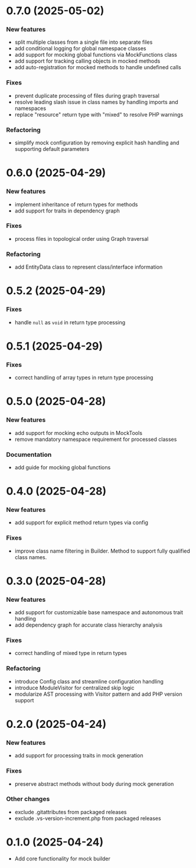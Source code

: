# 0.7.0 (2025-05-02)

### New features
- split multiple classes from a single file into separate files
- add conditional logging for global namespace classes
- add support for mocking global functions via MockFunctions class
- add support for tracking calling objects in mocked methods
- add auto-registration for mocked methods to handle undefined calls

### Fixes
- prevent duplicate processing of files during graph traversal
- resolve leading slash issue in class names by handling imports and namespaces
- replace "resource" return type with "mixed" to resolve PHP warnings

### Refactoring
- simplify mock configuration by removing explicit hash handling and supporting default parameters

# 0.6.0 (2025-04-29)

### New features
- implement inheritance of return types for methods
- add support for traits in dependency graph

### Fixes
- process files in topological order using Graph traversal

### Refactoring
- add EntityData class to represent class/interface information

# 0.5.2 (2025-04-29)

### Fixes
- handle `null` as `void` in return type processing

# 0.5.1 (2025-04-29)

### Fixes
- correct handling of array types in return type processing

# 0.5.0 (2025-04-28)

### New features
- add support for mocking echo outputs in MockTools
- remove mandatory namespace requirement for processed classes

### Documentation
- add guide for mocking global functions

# 0.4.0 (2025-04-28)

### New features
- add support for explicit method return types via config

### Fixes
- improve class name filtering in Builder. Method to support fully qualified class names.


# 0.3.0 (2025-04-28)

### New features
- add support for customizable base namespace and autonomous trait handling
- add dependency graph for accurate class hierarchy analysis

### Fixes
- correct handling of mixed type in return types

### Refactoring
- introduce Config class and streamline configuration handling
- introduce ModuleVisitor for centralized skip logic
- modularize AST processing with Visitor pattern and add PHP version support

# 0.2.0 (2025-04-24)

### New features
- add support for processing traits in mock generation

### Fixes
- preserve abstract methods without body during mock generation

### Other changes
- exclude .gitattributes from packaged releases
- exclude .vs-version-increment.php from packaged releases

# 0.1.0 (2025-04-24)

- Add core functionality for mock builder
